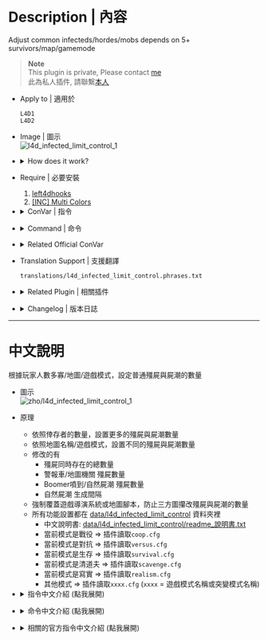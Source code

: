 # Description | 內容
Adjust common infecteds/hordes/mobs depends on 5+ survivors/map/gamemode

> __Note__ <br/>
This plugin is private, Please contact [me](https://github.com/fbef0102/Game-Private_Plugin#私人插件列表-private-plugins-list)<br/>
此為私人插件, 請聯繫[本人](https://github.com/fbef0102/Game-Private_Plugin#私人插件列表-private-plugins-list)

* Apply to | 適用於
	```
	L4D1
	L4D2
	```

* Image | 圖示
	<br/>![l4d_infected_limit_control_1](image/l4d_infected_limit_control_1.jpg)

* <details><summary>How does it work?</summary>

	* Set the following depends on the numbers of survivors/map/gamemode
		* Common infected limit
		* Amount of zombies to spawn in Map Event horde/Alarm horde/Director Panic Event
		* Amount of zombies to spawn in natural hordes/z_spawn mob/boomer hordes/bile bomb
		* Time in seconds between natural horde spawns
	* Override limit in director vscript, prevent custom map from changing common infected limit
	* All settings are in [data/l4d_infected_limit_control](data/l4d_infected_limit_control) folder
		* Please Read: [data/l4d_infected_limit_control/readme_說明書.txt](data/l4d_infected_limit_control/readme_說明書.txt)
		* Run coop mode => plugin reads ```coop.cfg```
		* Run versus mode => plugin reads```versus.cfg```
		* Run survival mode => plugin reads```survival .cfg```
		* Run scavenge mode => plugin reads```scavenge.cfg```
		* Run realism mode => plugin reads```realism.cfg```
		* Run mutation gamemode => plugin reads```xxxx.cfg``` (```xxxx``` = mutation name)
</details>

* Require | 必要安裝
	1. [left4dhooks](https://forums.alliedmods.net/showthread.php?t=321696)
	2. [[INC] Multi Colors](https://github.com/fbef0102/L4D1_2-Plugins/releases/tag/Multi-Colors)

* <details><summary>ConVar | 指令</summary>

	* cfg/sourcemod/l4d_infected_limit_control.cfg
		```php
		// 0=Plugin off, 1=Plugin on. (type !zminfo to see zombie count information)
		l4d_infected_limit_control_enable "1"

		// 1=Enable notify, 0=Disable notify
		l4d_infected_limit_control_hint "1"

		// How to calculate numbers of survivors, 0=Alive, 1=Dead+Alive
		l4d_infected_limit_control_calculate_sur "1"

		// Which xxxx.cfg file should this plugin read for settings in data/l4d_infected_limit_control folder (Ex: "custom_no_zombie" = reads custom_no_zombie.cfg)
		// Empty=By default, reads xxxx.cfg (xxxx = gamemode or mutation name).
		l4d_infected_limit_control_read_data ""
		```
</details>

* <details><summary>Command | 命令</summary>

	* **Check Zombie count information**
		```php
		sm_zminfo
		```
</details>

* <details><summary>Related Official ConVar</summary>

	* This plugin already modified the following cvars, you don't need to change.

	| ConVar/Command  					| Parameters or default value 	| Effect|
	| -------------|:-----------------:|:-------------:|
	| z_common_limit 					| 30   | How many common infecteds we can have at once.
	| z_mega_mob_size          			| 50   | Amount of zombies to spawn in Map Event horde & Alarm horde & Director Panic Event 
	| z_mob_spawn_min_size          	| 10   | Minimum amount of zombies to spawn in natural hordes & z_spawn mob & boomer hordes & bile bomb
	| z_mob_spawn_max_size          	| 30   | Maximum amount of zombies to spawn in natural hordes & z_spawn mob & boomer hordes & bile bomb
	| z_mob_spawn_min_interval_easy     | 120  | Minimum time in seconds between natural horde spawns on easy difficulty
	| z_mob_spawn_min_interval_normal   | 90   | Minimum time in seconds between natural horde spawns on normal difficulty
	| z_mob_spawn_min_interval_hard     | 90   | Minimum time in seconds between natural horde spawns on hard difficulty
	| z_mob_spawn_min_interval_expert   | 90   | Minimum time in seconds between natural horde spawns on impossible difficulty
	| z_mob_spawn_max_interval_easy     | 240  | Maximum time in seconds between natural horde spawns on easy difficulty
	| z_mob_spawn_max_interval_normal   | 180  | Maximum time in seconds between natural horde spawns on normal difficulty
	| z_mob_spawn_max_interval_hard     | 180  | Maximum time in seconds between natural horde spawns on hard difficulty
	| z_mob_spawn_max_interval_expert   | 180  | Maximum time in seconds between natural horde spawns on impossible difficulty
</details>

* Translation Support | 支援翻譯
	```
	translations/l4d_infected_limit_control.phrases.txt
	```

* <details><summary>Related Plugin | 相關插件</summary>

	1. [MultiSlots](https://github.com/fbef0102/L4D1_2-Plugins/tree/master/l4dmultislots): Allows additional survivor players in server when 5+ player joins the server
		* 創造5位以上倖存者遊玩伺服器
	2. [l4dinfectedbots](https://github.com/fbef0102/L4D1_2-Plugins/tree/master/l4dmultislots): Spawns multi infected bots in any mode + allows playable special infected in coop/survival + unlock infected slots (10 VS 10 available)
		* 多特感生成插件，倖存者人數越多，生成的特感越多，且不受遊戲特感數量限制 + 解除特感隊伍的人數限制 (可達成對抗 10 VS 10 玩法)
	3. [Common Limiter](https://forums.alliedmods.net/showthread.php?t=338337): Limit number of common infected to the z_common_limit cvar value
		* 地圖上的殭屍數量不會超過指令設定的數值 (以防止地圖腳本狂刷殭屍數量)
</details>

* <details><summary>Changelog | 版本日誌</summary>

	* v1.6 (2025-1-30)
		* Update data file
		* Control natural horde spawn interval

	* v1.5 (2024-10-12)
		* Dynamic adjust depends on map
		* Update Data file
		* Rename plugin name: l4d2_auto_add_zombie -> l4d_infected_limit_control

	* v1.4 (2024-8-23)
		* Update cvars
		* Add Data file

	* v1.3 (2024-7-11)
		* Add dynamic adjust after final rescue starts
		* Update Cvars

	* v1.2 (2023-12-18)
		* Override Director Scripts

	* v1.1 (2023-12-7)
		* When final rescue starts, disable Dynamic Adjust and restore all official cvars to default value.
		* Prevent too many common infected and horde keep coming, cause final stage stuck

	* v1.0 (2023-11-29)
		* Initial Release
</details>

- - - -
# 中文說明
根據玩家人數多寡/地圖/遊戲模式，設定普通殭屍與屍潮的數量

* 圖示
	<br/>![zho/l4d_infected_limit_control_1](image/zho/l4d_infected_limit_control_1.jpg)

* 原理
	* 依照倖存者的數量，設置更多的殭屍與屍潮數量
	* 依照地圖名稱/遊戲模式，設置不同的殭屍與屍潮數量
	* 修改的有
		* 殭屍同時存在的總數量
		* 警報車/地圖機關 殭屍數量
		* Boomer噴到/自然屍潮 殭屍數量
		* 自然屍潮 生成間隔
	* 強制覆蓋遊戲導演系統或地圖腳本，防止三方圖攥改殭屍與屍潮的數量
	* 所有功能設置都在 [data/l4d_infected_limit_control](data/l4d_infected_limit_control) 資料夾裡
		* 中文說明書: [data/l4d_infected_limit_control/readme_說明書.txt](data/l4d_infected_limit_control/readme_說明書.txt)
		* 當前模式是戰役 => 插件讀取```coop.cfg```
		* 當前模式是對抗 => 插件讀取```versus.cfg```
		* 當前模式是生存 => 插件讀取```survival.cfg```
		* 當前模式是清道夫 => 插件讀取```scavenge.cfg```
		* 當前模式是寫實 => 插件讀取```realism.cfg```
		* 其他模式 => 插件讀取```xxxx.cfg``` (```xxxx``` = 遊戲模式名稱或突變模式名稱)

* <details><summary>指令中文介紹 (點我展開)</summary>

	* cfg/sourcemod/l4d_infected_limit_control.cfg
		```php
		// 0=關閉插件, 1=啟動插件 (輸入 !zminfo 隨時查看當下的殭屍數量狀態)
		l4d_infected_limit_control_enable "1"

		// 1=啟用提示, 0=關閉提示
		l4d_infected_limit_control_hint "1"

		// 如何計算倖存者數量, 0=只計算活著, 1=死亡+活著
		l4d_infected_limit_control_calculate_sur "1"

		// 自訂此插件位於data/l4d_infected_limit_control資料夾想要讀取的文件名稱 (譬如: "custom_no_zombie"，此插件讀取 custom_no_zombie.cfg)
		// 留白=插件預設讀取xxxx.cfg (xxxx = 遊戲模式名稱或突變模式名稱).
		l4d_infected_limit_control_read_data ""
		```
</details>

* <details><summary>命令中文介紹 (點我展開)</summary>

	* **查看目前的殭屍數量狀態**
		```php
		sm_zminfo
		```
</details>

* <details><summary>相關的官方指令中文介紹 (點我展開)</summary>

	* 這個插件已經修改以下指令, 你無須更動

	| 指令  				| 預設值 	| 效果 |
	| -------------|:-----------------:|:-------------:|
	| z_common_limit 					| 30   | 地圖上殭屍同時存在的總數量
	| z_mega_mob_size          			| 50   | 警報車/地圖機關/導演屍潮 生成的殭屍數量.
	| z_mob_spawn_min_size          	| 10   | Boomer噴到/自然屍潮/膽汁瓶/z_spawn mob 最少生成的殭屍數量
	| z_mob_spawn_max_size          	| 30   | Boomer噴到/自然屍潮/膽汁瓶/z_spawn mob 最多生成的殭屍數量
	| z_mob_spawn_min_interval_easy     | 120  | 簡單難度: 自然屍潮生成最短間隔 (秒)
	| z_mob_spawn_min_interval_normal   | 90   | 一般難度: 自然屍潮生成最短間隔 (秒)
	| z_mob_spawn_min_interval_hard     | 90   | 進階難度: 自然屍潮生成最短間隔 (秒)
	| z_mob_spawn_min_interval_expert   | 90   | 專家難度: 自然屍潮生成最短間隔 (秒)
	| z_mob_spawn_max_interval_easy     | 240  | 簡單難度: 自然屍潮生成最長間隔 (秒)
	| z_mob_spawn_max_interval_normal   | 180  | 一般難度: 自然屍潮生成最長間隔 (秒)
	| z_mob_spawn_max_interval_hard     | 180  | 進階難度: 自然屍潮生成最長間隔 (秒)
	| z_mob_spawn_max_interval_expert   | 180  | 專家難度: 自然屍潮生成最長間隔 (秒)
</details>
